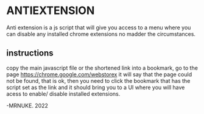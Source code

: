 # ANTIEXTENSION
Anti extension is a js script that will give you access to a menu where you can disable any installed chrome extensions no madder the circumstances.

## instructions
copy the main javascript file or the shortened link into a bookmark, go to the page https://chrome.google.com/webstorex it will say that the page could not be found, that is ok, then you need to click the bookmark that has the script set as the link and it should bring you to a UI where you will have acess to enable/ disable installed extensions.


-MRNUKE.
2022
